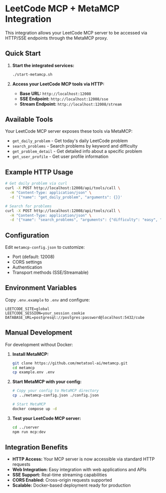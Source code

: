 # LeetCode MCP + MetaMCP Integration

This integration allows your LeetCode MCP server to be accessed via HTTP/SSE endpoints through the MetaMCP proxy.

## Quick Start

1. **Start the integrated services:**
   ```bash
   ./start-metamcp.sh
   ```

2. **Access your LeetCode MCP tools via HTTP:**
   - **Base URL:** `http://localhost:12008`
   - **SSE Endpoint:** `http://localhost:12008/sse`
   - **Stream Endpoint:** `http://localhost:12008/stream`

## Available Tools

Your LeetCode MCP server exposes these tools via MetaMCP:

- `get_daily_problem` - Get today's daily LeetCode problem
- `search_problems` - Search problems by keyword and difficulty  
- `get_problem_detail` - Get detailed info about a specific problem
- `get_user_profile` - Get user profile information

## Example HTTP Usage

```bash
# Get daily problem via curl
curl -X POST http://localhost:12008/api/tools/call \
  -H "Content-Type: application/json" \
  -d '{"name": "get_daily_problem", "arguments": {}}'

# Search for problems
curl -X POST http://localhost:12008/api/tools/call \
  -H "Content-Type: application/json" \
  -d '{"name": "search_problems", "arguments": {"difficulty": "easy", "keyword": "array"}}'
```

## Configuration

Edit `metamcp-config.json` to customize:
- Port (default: 12008)
- CORS settings
- Authentication
- Transport methods (SSE/Streamable)

## Environment Variables

Copy `.env.example` to `.env` and configure:
```
LEETCODE_SITE=global
LEETCODE_SESSION=your_session_cookie
DATABASE_URL=postgresql://postgres:password@localhost:5432/cube
```

## Manual Development

For development without Docker:

1. **Install MetaMCP:**
   ```bash
   git clone https://github.com/metatool-ai/metamcp.git
   cd metamcp
   cp example.env .env
   ```

2. **Start MetaMCP with your config:**
   ```bash
   # Copy your config to MetaMCP directory
   cp ../metamcp-config.json ./config.json
   
   # Start MetaMCP
   docker compose up -d
   ```

3. **Test your LeetCode MCP server:**
   ```bash
   cd ../server
   npm run mcp:dev
   ```

## Integration Benefits

- **HTTP Access:** Your MCP server is now accessible via standard HTTP requests
- **Web Integration:** Easy integration with web applications and APIs
- **SSE Support:** Real-time streaming capabilities
- **CORS Enabled:** Cross-origin requests supported
- **Scalable:** Docker-based deployment ready for production